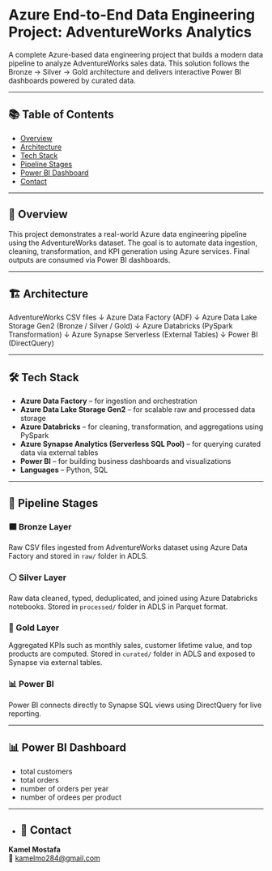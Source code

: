 # Azure End-to-End Data Engineering Project: AdventureWorks Analytics

A complete Azure-based data engineering project that builds a modern data pipeline to analyze AdventureWorks sales data. This solution follows the Bronze → Silver → Gold architecture and delivers interactive Power BI dashboards powered by curated data.

---

## 📚 Table of Contents
- [Overview](#overview)
- [Architecture](#architecture)
- [Tech Stack](#tech-stack)
- [Pipeline Stages](#pipeline-stages)
- [Power BI Dashboard](#power-bi-dashboard)
- [Contact](#contact)

---

## 🧾 Overview

This project demonstrates a real-world Azure data engineering pipeline using the AdventureWorks dataset. The goal is to automate data ingestion, cleaning, transformation, and KPI generation using Azure services. Final outputs are consumed via Power BI dashboards.

---

## 🏗️ Architecture

AdventureWorks CSV files
↓
Azure Data Factory (ADF)
↓
Azure Data Lake Storage Gen2 (Bronze / Silver / Gold)
↓
Azure Databricks (PySpark Transformation)
↓
Azure Synapse Serverless (External Tables)
↓
Power BI (DirectQuery)



---

## 🛠️ Tech Stack

- **Azure Data Factory** – for ingestion and orchestration
- **Azure Data Lake Storage Gen2** – for scalable raw and processed data storage
- **Azure Databricks** – for cleaning, transformation, and aggregations using PySpark
- **Azure Synapse Analytics (Serverless SQL Pool)** – for querying curated data via external tables
- **Power BI** – for building business dashboards and visualizations
- **Languages** – Python, SQL

---

## 🔁 Pipeline Stages

### 🟫 Bronze Layer
Raw CSV files ingested from AdventureWorks dataset using Azure Data Factory and stored in `raw/` folder in ADLS.

### ⚪ Silver Layer
Raw data cleaned, typed, deduplicated, and joined using Azure Databricks notebooks. Stored in `processed/` folder in ADLS in Parquet format.

### 🥇 Gold Layer
Aggregated KPIs such as monthly sales, customer lifetime value, and top products are computed. Stored in `curated/` folder in ADLS and exposed to Synapse via external tables.

### 📊 Power BI
Power BI connects directly to Synapse SQL views using DirectQuery for live reporting.


---


## 📊 Power BI Dashboard

- total customers
- total orders
- number of orders per year
- number of ordees per product


--------


- ## 👤 Contact

**Kamel Mostafa**  
📧 kamelmo284@gmail.com



